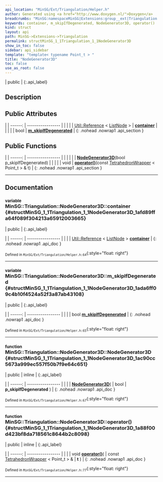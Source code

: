 ```yaml
---
api_location: "MinSG/Ext/Triangulation/Helper.h"
author: Generated using <a href="http://www.doxygen.nl/">Doxygen</a>
breadcrumbs: "MinSG:namespaceMinSG|Extensions:group__ext|Triangulation:namespaceMinSG_1_1Triangulation"
keywords: container, m_skipIfDegenerated, NodeGenerator3D, operator()
kind: struct
layout: api
path: MinSG->Extensions->Triangulation
permalink: structMinSG_1_1Triangulation_1_1NodeGenerator3D
show_in_toc: false
sidebar: api_sidebar
template: "template< typename Point_t > "
title: "NodeGenerator3D"
toc: false
use_as_root: false
---
```


| public |
{:.api_label}

## Description





## Public Attributes

|
| ------: | ----------------- |
|  | |
| [Util::Reference](classUtil_1_1Reference) < [ListNode](classMinSG_1_1ListNode) > | **[container](#structMinSG_1_1Triangulation_1_1NodeGenerator3D_1afd89ffa64f089f304213a65912003665)**  |
|  | |
| bool | **[m_skipIfDegenerated](#structMinSG_1_1Triangulation_1_1NodeGenerator3D_1ada6ff09c4b10f4524a52f3a87ab43108)**  |
{: .nohead .nowrap1 .api_section }


## Public Functions

|
| ------: | ----------------- |
|  | |
|  | **[NodeGenerator3D](#structMinSG_1_1Triangulation_1_1NodeGenerator3D_1ac90cc5673a999ec557f50b7f9e64c651)**(bool p_skipIfDegenerated) |
|  | |
| void | **[operator()](#structMinSG_1_1Triangulation_1_1NodeGenerator3D_1a88f00d423bf8da718561c8644b2c8098)**(const [TetrahedronWrapper](classMinSG_1_1Triangulation_1_1TetrahedronWrapper) < Point_t > & t) |
{: .nohead .nowrap1 .api_section }


-------------------------------------------------------------------

## Documentation

### <small>variable</small><br/> MinSG::Triangulation::NodeGenerator3D::container {#structMinSG_1_1Triangulation_1_1NodeGenerator3D_1afd89ffa64f089f304213a65912003665}

| public |
{:.api_label}

|
| ------: | ----------------- |
|  |
| [Util::Reference](classUtil_1_1Reference) < [ListNode](classMinSG_1_1ListNode) > **[container](#structMinSG_1_1Triangulation_1_1NodeGenerator3D_1afd89ffa64f089f304213a65912003665)**  |
{: .nohead .nowrap1 .api_doc }





<sub>Defined in `MinSG/Ext/Triangulation/Helper.h:64`</sub>{:style="float: right"}

-------------------------------------------------------------------

### <small>variable</small><br/> MinSG::Triangulation::NodeGenerator3D::m_skipIfDegenerated {#structMinSG_1_1Triangulation_1_1NodeGenerator3D_1ada6ff09c4b10f4524a52f3a87ab43108}

| public |
{:.api_label}

|
| ------: | ----------------- |
|  |
| bool **[m_skipIfDegenerated](#structMinSG_1_1Triangulation_1_1NodeGenerator3D_1ada6ff09c4b10f4524a52f3a87ab43108)**  |
{: .nohead .nowrap1 .api_doc }





<sub>Defined in `MinSG/Ext/Triangulation/Helper.h:65`</sub>{:style="float: right"}

-------------------------------------------------------------------

### <small>function</small><br/> MinSG::Triangulation::NodeGenerator3D::NodeGenerator3D {#structMinSG_1_1Triangulation_1_1NodeGenerator3D_1ac90cc5673a999ec557f50b7f9e64c651}

| public | inline |
{:.api_label}

|
| ------: | ----------------- |
|  |
|  **[NodeGenerator3D](#structMinSG_1_1Triangulation_1_1NodeGenerator3D_1ac90cc5673a999ec557f50b7f9e64c651)**( | bool | **p_skipIfDegenerated** ) |
{: .nohead .nowrap1 .api_doc }





<sub>Defined in `MinSG/Ext/Triangulation/Helper.h:67`</sub>{:style="float: right"}

-------------------------------------------------------------------

### <small>function</small><br/> MinSG::Triangulation::NodeGenerator3D::operator() {#structMinSG_1_1Triangulation_1_1NodeGenerator3D_1a88f00d423bf8da718561c8644b2c8098}

| public | inline |
{:.api_label}

|
| ------: | ----------------- |
|  |
| void **[operator()](#structMinSG_1_1Triangulation_1_1NodeGenerator3D_1a88f00d423bf8da718561c8644b2c8098)**( | const [TetrahedronWrapper](classMinSG_1_1Triangulation_1_1TetrahedronWrapper) < Point_t > & | **t** ) |
{: .nohead .nowrap1 .api_doc }





<sub>Defined in `MinSG/Ext/Triangulation/Helper.h:77`</sub>{:style="float: right"}

-------------------------------------------------------------------

